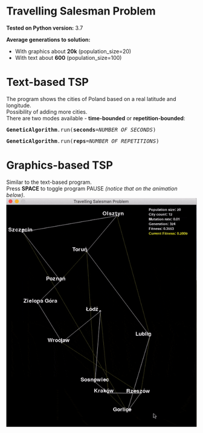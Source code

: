 # Travelling Salesman Problem

**Tested on Python version:** 3.7  

**Average generations to solution:**
 * With graphics about **20k** (population_size=20)
 * With text about **600** (population_size=100)

# Text-based TSP
The program shows the cities of Poland based on a real latitude and longitude.  
Possibility of adding more cities.  
There are two modes available - **time-bounded** or **repetition-bounded**:  
<pre>
<b>GeneticAlgorithm</b>.run(<b>seconds</b>=<i>NUMBER_OF_SECONDS</i>)
</pre>
<pre>
<b>GeneticAlgorithm</b>.run(<b>reps</b>=<i>NUMBER_OF_REPETITIONS</i>)
</pre>

# Graphics-based TSP
Similar to the text-based program.  
Press **SPACE** to toggle program PAUSE _(notice that on the animation below)_.  
![TSP-gif](assets/tsp_graphics.gif)
